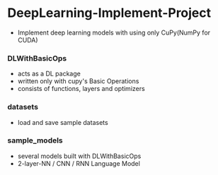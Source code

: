# DeepLearning-Implement-Project
- Implement deep learning models with using only CuPy(NumPy for CUDA)

### DLWithBasicOps
- acts as a DL package
- written only with cupy's Basic Operations
- consists of functions, layers and optimizers

### datasets
- load and save sample datasets

### sample_models
- several models built with DLWithBasicOps
- 2-layer-NN / CNN / RNN Language Model
